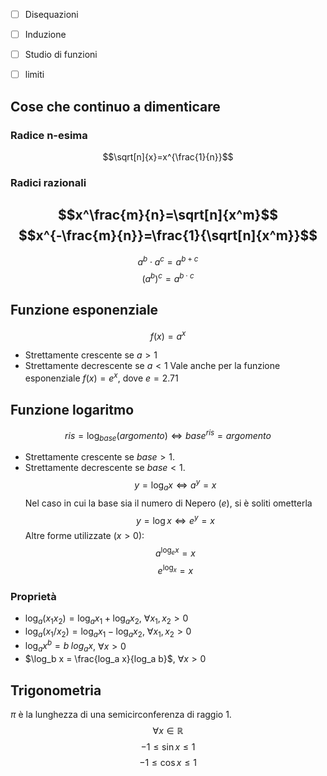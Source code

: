 - [ ] Disequazioni
- [ ] Induzione
- [ ] Studio di funzioni
- [ ] limiti


## Cose che continuo a dimenticare
### Radice n-esima
$$\sqrt[n]{x}=x^{\frac{1}{n}}$$
### Radici razionali
$$x^\frac{m}{n}=\sqrt[n]{x^m}$$
$$x^{-\frac{m}{n}}=\frac{1}{\sqrt[n]{x^m}}$$
---
$$a^b\cdot a^c=a^{b+c}$$
$$(a^b)^c=a^{b\cdot c}$$

## Funzione esponenziale
$$f(x)=a^x$$
- Strettamente crescente se $a>1$
- Strettamente decrescente se $a<1$
Vale anche per la funzione esponenziale $f(x)=e^x$, dove $e=2.71$
## Funzione logaritmo
$$ris=\log_{base}(argomento) \iff base^{ris}=argomento$$
- Strettamente crescente se $base>1$.
- Strettamente decrescente se $base<1$. $$y=\log_ax \iff a^y=x$$
Nel caso in cui la base sia il numero di Nepero $(e)$, si è soliti ometterla
$$y=\log x \iff e^y=x$$
Altre forme utilizzate $(x>0)$:
$$a^{\log_e x} = x$$
$$e^{\log_x}=x$$
### Proprietà
- $\log_a(x_1x_2)=\log_a x_1+\log_a x_2$, $\forall x_1,x_2 > 0$
- $\log_a(x_1/x_2)=\log_a x_1-\log_a x_2$, $\forall x_1, x_2 > 0$
- $\log_a x^b=b\; log_a x$, $\forall x > 0$
- $\log_b x = \frac{log_a x}{log_a b}$, $\forall x > 0$

## Trigonometria
$\pi$ è la lunghezza di una semicirconferenza di raggio 1.
$$\forall x \in \mathbb{R}$$
$$-1 \leq \sin x \leq 1$$
$$-1 \leq \cos x \leq 1$$

